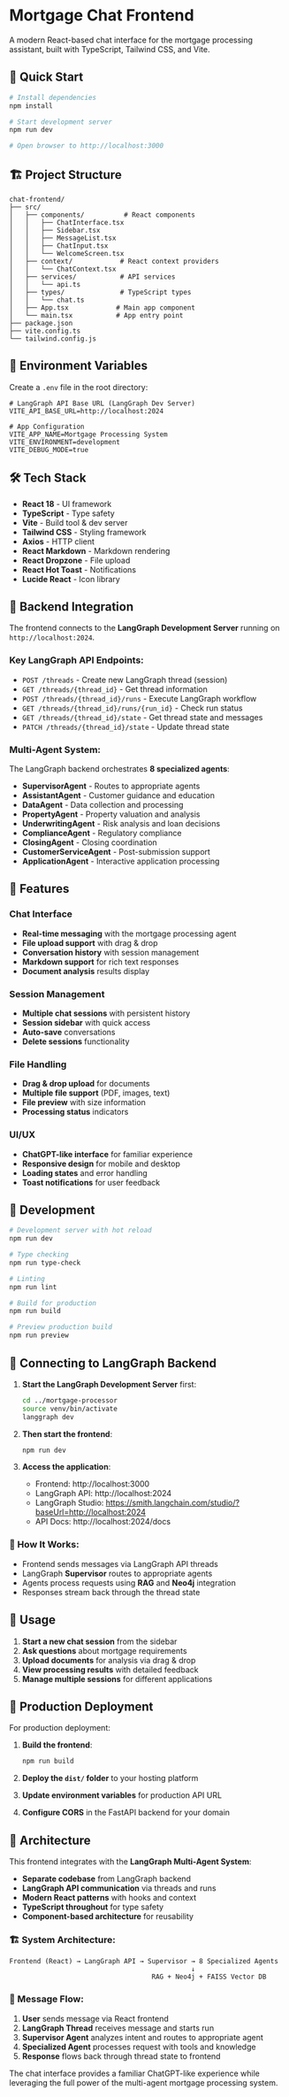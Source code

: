 # Mortgage Chat Frontend

A modern React-based chat interface for the mortgage processing assistant, built with TypeScript, Tailwind CSS, and Vite.

## 🚀 Quick Start

```bash
# Install dependencies
npm install

# Start development server
npm run dev

# Open browser to http://localhost:3000
```

## 🏗️ Project Structure

```
chat-frontend/
├── src/
│   ├── components/          # React components
│   │   ├── ChatInterface.tsx
│   │   ├── Sidebar.tsx
│   │   ├── MessageList.tsx
│   │   ├── ChatInput.tsx
│   │   └── WelcomeScreen.tsx
│   ├── context/            # React context providers
│   │   └── ChatContext.tsx
│   ├── services/           # API services
│   │   └── api.ts
│   ├── types/              # TypeScript types
│   │   └── chat.ts
│   ├── App.tsx            # Main app component
│   └── main.tsx           # App entry point
├── package.json
├── vite.config.ts
└── tailwind.config.js
```

## 🔧 Environment Variables

Create a `.env` file in the root directory:

```env
# LangGraph API Base URL (LangGraph Dev Server)
VITE_API_BASE_URL=http://localhost:2024

# App Configuration  
VITE_APP_NAME=Mortgage Processing System
VITE_ENVIRONMENT=development
VITE_DEBUG_MODE=true
```

## 🛠️ Tech Stack

- **React 18** - UI framework
- **TypeScript** - Type safety
- **Vite** - Build tool & dev server
- **Tailwind CSS** - Styling framework
- **Axios** - HTTP client
- **React Markdown** - Markdown rendering
- **React Dropzone** - File upload
- **React Hot Toast** - Notifications
- **Lucide React** - Icon library

## 🔌 Backend Integration

The frontend connects to the **LangGraph Development Server** running on `http://localhost:2024`. 

### Key LangGraph API Endpoints:

- `POST /threads` - Create new LangGraph thread (session)
- `GET /threads/{thread_id}` - Get thread information
- `POST /threads/{thread_id}/runs` - Execute LangGraph workflow
- `GET /threads/{thread_id}/runs/{run_id}` - Check run status
- `GET /threads/{thread_id}/state` - Get thread state and messages
- `PATCH /threads/{thread_id}/state` - Update thread state

### Multi-Agent System:
The LangGraph backend orchestrates **8 specialized agents**:
- **SupervisorAgent** - Routes to appropriate agents
- **AssistantAgent** - Customer guidance and education
- **DataAgent** - Data collection and processing
- **PropertyAgent** - Property valuation and analysis
- **UnderwritingAgent** - Risk analysis and loan decisions
- **ComplianceAgent** - Regulatory compliance
- **ClosingAgent** - Closing coordination
- **CustomerServiceAgent** - Post-submission support
- **ApplicationAgent** - Interactive application processing

## 🎨 Features

### Chat Interface
- **Real-time messaging** with the mortgage processing agent
- **File upload support** with drag & drop
- **Conversation history** with session management
- **Markdown support** for rich text responses
- **Document analysis** results display

### Session Management
- **Multiple chat sessions** with persistent history
- **Session sidebar** with quick access
- **Auto-save** conversations
- **Delete sessions** functionality

### File Handling
- **Drag & drop upload** for documents
- **Multiple file support** (PDF, images, text)
- **File preview** with size information
- **Processing status** indicators

### UI/UX
- **ChatGPT-like interface** for familiar experience
- **Responsive design** for mobile and desktop
- **Loading states** and error handling
- **Toast notifications** for user feedback

## 🚧 Development

```bash
# Development server with hot reload
npm run dev

# Type checking
npm run type-check

# Linting
npm run lint

# Build for production
npm run build

# Preview production build
npm run preview
```

## 🔄 Connecting to LangGraph Backend

1. **Start the LangGraph Development Server** first:
   ```bash
   cd ../mortgage-processor
   source venv/bin/activate
   langgraph dev
   ```

2. **Then start the frontend**:
   ```bash
   npm run dev
   ```

3. **Access the application**:
   - Frontend: http://localhost:3000
   - LangGraph API: http://localhost:2024
   - LangGraph Studio: https://smith.langchain.com/studio/?baseUrl=http://localhost:2024
   - API Docs: http://localhost:2024/docs

### 🎯 How It Works:
- Frontend sends messages via LangGraph API threads
- LangGraph **Supervisor** routes to appropriate agents
- Agents process requests using **RAG** and **Neo4j** integration
- Responses stream back through the thread state

## 📱 Usage

1. **Start a new chat session** from the sidebar
2. **Ask questions** about mortgage requirements
3. **Upload documents** for analysis via drag & drop
4. **View processing results** with detailed feedback
5. **Manage multiple sessions** for different applications

## 🎯 Production Deployment

For production deployment:

1. **Build the frontend**:
   ```bash
   npm run build
   ```

2. **Deploy the `dist/` folder** to your hosting platform
3. **Update environment variables** for production API URL
4. **Configure CORS** in the FastAPI backend for your domain

## 🤝 Architecture

This frontend integrates with the **LangGraph Multi-Agent System**:

- **Separate codebase** from LangGraph backend
- **LangGraph API communication** via threads and runs
- **Modern React patterns** with hooks and context
- **TypeScript throughout** for type safety
- **Component-based architecture** for reusability

### 🏗️ System Architecture:
```
Frontend (React) → LangGraph API → Supervisor → 8 Specialized Agents
                                              ↓
                                    RAG + Neo4j + FAISS Vector DB
```

### 🔄 Message Flow:
1. **User** sends message via React frontend
2. **LangGraph Thread** receives message and starts run
3. **Supervisor Agent** analyzes intent and routes to appropriate agent
4. **Specialized Agent** processes request with tools and knowledge
5. **Response** flows back through thread state to frontend

The chat interface provides a familiar ChatGPT-like experience while leveraging the full power of the multi-agent mortgage processing system.
